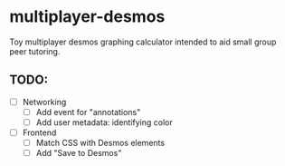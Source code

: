 # multiplayer-desmos

Toy multiplayer desmos graphing calculator intended to aid small group peer tutoring.

## TODO:

- [ ] Networking
    - [ ] Add event for "annotations"
    - [ ] Add user metadata: identifying color
- [ ] Frontend
    - [ ] Match CSS with Desmos elements
    - [ ] Add "Save to Desmos"
